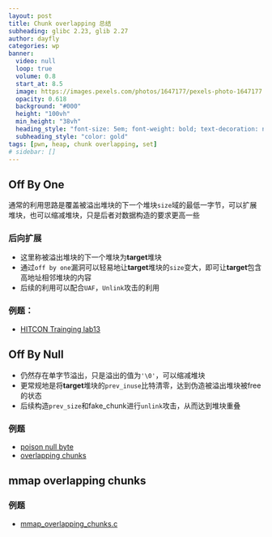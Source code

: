 ```yaml
---
layout: post
title: Chunk overlapping 总结 
subheading: glibc 2.23, glib 2.27
author: dayfly
categories: wp
banner:
  video: null
  loop: true
  volume: 0.8
  start_at: 8.5
  image: https://images.pexels.com/photos/1647177/pexels-photo-1647177.jpeg?cs=srgb&dl=pexels-damon-hall-1647177.jpg&fm=jpg
  opacity: 0.618
  background: "#000"
  height: "100vh"
  min_height: "38vh"
  heading_style: "font-size: 5em; font-weight: bold; text-decoration: none; min-width: 1100px"
  subheading_style: "color: gold"
tags: [pwn, heap, chunk overlapping, set]
# sidebar: []
---
```


## Off By One

通常的利用思路是覆盖被溢出堆块的下一个堆块`size`域的最低一字节，可以扩展堆块，也可以缩减堆块，只是后者对数据构造的要求更高一些

### 后向扩展

- 这里称被溢出堆块的下一个堆块为**target**堆块
- 通过`off by one`漏洞可以轻易地让**target**堆块的`size`变大，即可让**target**包含高地址相邻堆块的内容
- 后续的利用可以配合`UAF`，`Unlink`攻击的利用

### 例题：

- [HITCON Trainging lab13][4]

## Off By Null

- 仍然存在单字节溢出，只是溢出的值为`'\0'`，可以缩减堆块
- 更常规地是将**target**堆块的`prev_inuse`比特清零，达到伪造被溢出堆块被free的状态
- 后续构造`prev_size`和fake_chunk进行`unlink`攻击，从而达到堆块重叠

### 例题

- [poison null byte][1]
- [overlapping chunks][2]

## mmap overlapping chunks 

### 例题

- [mmap_overlapping_chunks.c][3]


  [1]: https://github.com/shellphish/how2heap/blob/master/glibc_2.27/poison_null_byte.c
  [2]: https://github.com/shellphish/how2heap/blob/master/glibc_2.27/overlapping_chunks.c
  [3]: https://github.com/shellphish/how2heap/blob/master/glibc_2.27/mmap_overlapping_chunks.c
  [4]: https://github.com/scwuaptx/HITCON-Training/tree/master/LAB/lab13